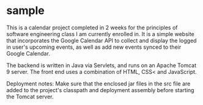 # sample

This is a calendar project completed in 2 weeks for the principles of software engineering class I am currently enrolled in. It is a simple website that incorporates the Google Calendar API to collect and display the logged in user's upcoming events, as well as add new events synced to their Google Calendar.

The backend is written in Java via Servlets, and runs on an Apache Tomcat 9 server. The front end uses a combination of HTML, CSS< and JavaScript.

Deployment notes:
Make sure that the enclosed jar files in the src file are added to the project's classpath and deployment assembly before starting the Tomcat server. 

